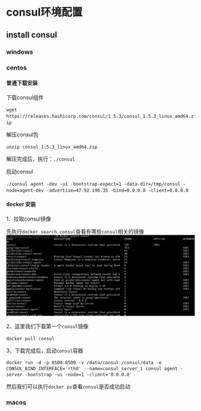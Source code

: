 # consul环境配置

## install consul

### windows

### centos

#### 普通下载安装
下载consul组件

`wget https://releases.hashicorp.com/consul/1.5.3/consul_1.5.3_linux_amd64.zip`

解压consul包

`unzip consul_1.5.3_linux_amd64.zip`

解压完成后，执行：`./consul`

启动consul

`./consul agent -dev -ui -bootstrap-expect=1 -data-dir=/tmp/consul -node=agent-dev -advertise=47.92.196.35 -bind=0.0.0.0 -client=0.0.0.0`


#### docker 安装

1、拉取consul镜像

先执行`docker search consul`查看有哪些`consul`相关的镜像
![](../../img/consul相关镜像.jpg)

2、这里我们下载第一个`consul`镜像

`docker pull consul`

3、下载完成后，启动`consul`容器

```docker
docker run -d -p 8500:8500 -v /data/consul:/consul/data -e CONSUL_BIND_INTERFACE='rth0' --name=consul_server_1 consul agent -server -bootstrap -ui -node=1 -client='0.0.0.0'
```

然后我们可以执行`docker ps`查看`consul`是否成功启动









### macos